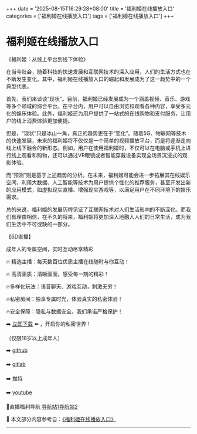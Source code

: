 +++
date = '2025-08-15T16:29:28+08:00'
title = '福利姬在线播放入口'
categories = ['福利姬在线播放入口']
tags = ['福利姬在线播放入口']
+++

# 福利姬在线播放入口

《福利姬：从线上平台到线下体验》

在当今社会，随着科技的快速发展和互联网技术的深入应用，人们的生活方式也在不断发生变化。其中，福利姬在线播放入口的崛起和发展成为了这一趋势中的一个典型代表。

首先，我们来谈谈“现状”。目前，福利姬已经发展成为一个涵盖视频、音乐、游戏等多个领域的综合平台。在平台内，用户可以自由浏览和观看各种内容，享受多元化的娱乐体验。此外，福利姬还为用户提供了一站式的在线购物和支付服务，让用户的线上消费体验更加便捷。

但是，“现状”只是冰山一角，真正的趋势更在于“变化”。随着5G、物联网等技术的快速发展，未来的福利姬将不仅仅是一个简单的视频播放平台，而是将逐渐走向线上线下融合的新形态。例如，用户在使用福利姬时，不仅可以在电脑或手机上进行线上观看和购物，还可以通过VR眼镜或者智能穿戴设备实现全场景沉浸式的观影体验。

而“预测”则是基于上述趋势的分析。在未来，福利姬可能会进一步拓展其在线娱乐空间，利用大数据、人工智能等技术为用户提供个性化的推荐服务，甚至开发出新的应用模式，如虚拟现实直播、增强现实游戏等，以满足用户在不同环境下的娱乐需求。

总的来说，福利姬的发展历程见证了互联网技术对人们生活影响的不断深化。而我们有理由相信，在不久的将来，福利姬将更加深入地融入人们的日常生活，成为我们生活中不可或缺的一部分。

【6D直播】

 成年人的专属空间，实时互动尽享精彩

🔥 精选主播：每天数百位优质主播在线随时与你互动！

🔥 高清画质：清晰画面，感受每一刻的精彩！

🔥多样化玩法：语音聊天、游戏互动，刺激无穷！

🔥私密房间：独享专属时光，体验真实的私密体验！

🔥安全保障：隐私与数据安全，我们承诺严格保护！

➡️ [立即下载](https://down123.s3.ap-east-1.amazonaws.com/down/down.html?channelCode=blog) ⬅️ ，开启你的私密世界！

 （仅限18岁以上成年人）

➡️ [github](https://aldult-live.github.io/)

➡️ [gitlab](https://seo-09598d.gitlab.io/)

➡️ [推特](https://x.com/wegame33)

➡️ [youtube](https://www.youtube.com/@6Dlive)

🔞直播福利导航   [导航站1](https://webstack-86085a.gitlab.io/)[导航站2](https://onlygit123-2.github.io/)

📘 本文部分内容参考自：[《福利姬在线播放入口》](https://webstack-hugo-6.pages.dev/)

---
